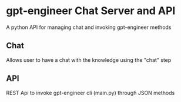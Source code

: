# gpt-engineer Chat Server and API
A python API for managing chat and invoking gpt-engineer methods

## Chat
Allows user to have a chat with the knowledge using the "chat" step

## API
REST Api to invoke gpt-engineer cli (main.py) through JSON methods
 